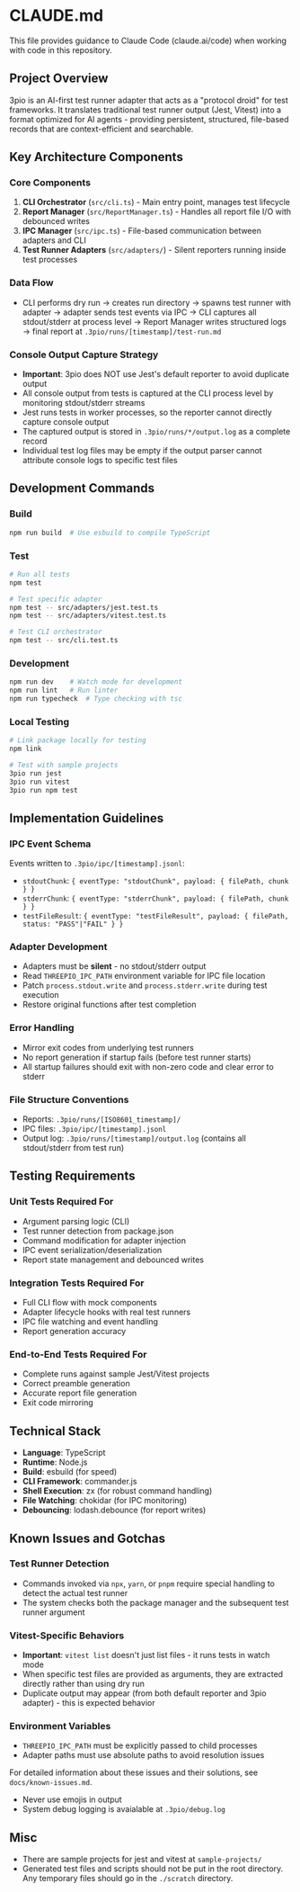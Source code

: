 # CLAUDE.md

This file provides guidance to Claude Code (claude.ai/code) when working with code in this repository.

## Project Overview

3pio is an AI-first test runner adapter that acts as a "protocol droid" for test frameworks. It translates traditional test runner output (Jest, Vitest) into a format optimized for AI agents - providing persistent, structured, file-based records that are context-efficient and searchable.

## Key Architecture Components

### Core Components
1. **CLI Orchestrator** (`src/cli.ts`) - Main entry point, manages test lifecycle
2. **Report Manager** (`src/ReportManager.ts`) - Handles all report file I/O with debounced writes
3. **IPC Manager** (`src/ipc.ts`) - File-based communication between adapters and CLI
4. **Test Runner Adapters** (`src/adapters/`) - Silent reporters running inside test processes

### Data Flow
- CLI performs dry run → creates run directory → spawns test runner with adapter → adapter sends test events via IPC → CLI captures all stdout/stderr at process level → Report Manager writes structured logs → final report at `.3pio/runs/[timestamp]/test-run.md`

### Console Output Capture Strategy
- **Important**: 3pio does NOT use Jest's default reporter to avoid duplicate output
- All console output from tests is captured at the CLI process level by monitoring stdout/stderr streams
- Jest runs tests in worker processes, so the reporter cannot directly capture console output
- The captured output is stored in `.3pio/runs/*/output.log` as a complete record
- Individual test log files may be empty if the output parser cannot attribute console logs to specific test files

## Development Commands

### Build
```bash
npm run build  # Use esbuild to compile TypeScript
```

### Test
```bash
# Run all tests
npm test

# Test specific adapter
npm test -- src/adapters/jest.test.ts
npm test -- src/adapters/vitest.test.ts

# Test CLI orchestrator
npm test -- src/cli.test.ts
```

### Development
```bash
npm run dev    # Watch mode for development
npm run lint   # Run linter
npm run typecheck  # Type checking with tsc
```

### Local Testing
```bash
# Link package locally for testing
npm link

# Test with sample projects
3pio run jest
3pio run vitest
3pio run npm test
```

## Implementation Guidelines

### IPC Event Schema
Events written to `.3pio/ipc/[timestamp].jsonl`:
- `stdoutChunk`: `{ eventType: "stdoutChunk", payload: { filePath, chunk } }`
- `stderrChunk`: `{ eventType: "stderrChunk", payload: { filePath, chunk } }`
- `testFileResult`: `{ eventType: "testFileResult", payload: { filePath, status: "PASS"|"FAIL" } }`

### Adapter Development
- Adapters must be **silent** - no stdout/stderr output
- Read `THREEPIO_IPC_PATH` environment variable for IPC file location
- Patch `process.stdout.write` and `process.stderr.write` during test execution
- Restore original functions after test completion

### Error Handling
- Mirror exit codes from underlying test runners
- No report generation if startup fails (before test runner starts)
- All startup failures should exit with non-zero code and clear error to stderr

### File Structure Conventions
- Reports: `.3pio/runs/[ISO8601_timestamp]/`
- IPC files: `.3pio/ipc/[timestamp].jsonl`
- Output log: `.3pio/runs/[timestamp]/output.log` (contains all stdout/stderr from test run)

## Testing Requirements

### Unit Tests Required For
- Argument parsing logic (CLI)
- Test runner detection from package.json
- Command modification for adapter injection
- IPC event serialization/deserialization
- Report state management and debounced writes

### Integration Tests Required For
- Full CLI flow with mock components
- Adapter lifecycle hooks with real test runners
- IPC file watching and event handling
- Report generation accuracy

### End-to-End Tests Required For
- Complete runs against sample Jest/Vitest projects
- Correct preamble generation
- Accurate report file generation
- Exit code mirroring

## Technical Stack
- **Language**: TypeScript
- **Runtime**: Node.js
- **Build**: esbuild (for speed)
- **CLI Framework**: commander.js
- **Shell Execution**: zx (for robust command handling)
- **File Watching**: chokidar (for IPC monitoring)
- **Debouncing**: lodash.debounce (for report writes)

## Known Issues and Gotchas

### Test Runner Detection
- Commands invoked via `npx`, `yarn`, or `pnpm` require special handling to detect the actual test runner
- The system checks both the package manager and the subsequent test runner argument

### Vitest-Specific Behaviors
- **Important**: `vitest list` doesn't just list files - it runs tests in watch mode
- When specific test files are provided as arguments, they are extracted directly rather than using dry run
- Duplicate output may appear (from both default reporter and 3pio adapter) - this is expected behavior

### Environment Variables
- `THREEPIO_IPC_PATH` must be explicitly passed to child processes
- Adapter paths must use absolute paths to avoid resolution issues

For detailed information about these issues and their solutions, see `docs/known-issues.md`.
- Never use emojis in output
- System debug logging is avaialable at `.3pio/debug.log`



## Misc

- There are sample projects for jest and vitest at `sample-projects/`
- Generated test files and scripts should not be put in the root directory. Any temporary files should go in the `./scratch` directory.
